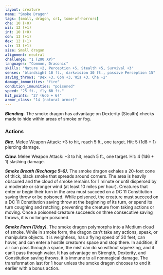 ```yaml
---
layout: creature
name: "Smoke Dragon"
tags: [small, dragon, cr1, tome-of-horrors]
cha: 10 (+0)
wis: 12 (+1)
int: 10 (+0)
con: 13 (+1)
dex: 12 (+1)
str: 13 (+1)
size: Small dragon
alignment: neutral
challenge: "1 (200 XP)"
languages: "Common, Draconic"
skills: "Nature +2, Perception +5, Stealth +5, Survival +3"
senses: "blindsight 10 ft., darkvision 30 ft., passive Perception 15"
saving_throws: "Dex +3, Con +3, Wis +3, Cha +2"
damage_immunities: "fire"
condition_immunities: "poisoned"
speed: "25 ft., fly 60 ft."
hit_points: "27 (6d6 + 6)"
armor_class: "14 (natural armor)"
---
```


***Blending.*** The smoke dragon has advantage on Dexterity (Stealth)
checks made to hide within areas of smoke or fog.

### Actions

***Bite.*** Melee Weapon Attack: +3 to hit, reach 5 ft., one target. Hit: 5 (1d8 + 1) piercing damage.

***Claw.*** Melee Weapon Attack: +3 to hit, reach 5 ft., one target. Hit: 4
(1d6 + 1) slashing damage.

***Smoke Breath (Recharge 5–6).*** The smoke dragon exhales a 20-foot
cone of thick, black smoke that spreads around corners. The area is heavily
obscured and the cloud of smoke remains for 1 minute or until dispersed
by a moderate or stronger wind (at least 10 miles per hour). Creatures that
enter or begin their turn in the area must succeed on a DC 11 Constitution
saving throw or be poisoned. While poisoned, the creature must succeed
on a DC 11 Constitution saving throw at the beginning of its turn, or
spend its turn coughing and retching, preventing the creature from
taking actions or moving. Once a poisoned creature succeeds on three
consecutive saving throws, it is no longer poisoned.

***Smoke Form (1/day).*** The smoke dragon polymorphs into a Medium
cloud of smoke. While in smoke form, the dragon can’t take any actions,
speak, or manipulate objects. It is weightless, has a flying speed of
30 feet, can hover, and can enter a hostile creature’s space and
stop there. In addition, if air can pass through a space, the mist
can do so without squeezing, and it can’t pass through water.
It has advantage on Strength, Dexterity, and Constitution
saving throws, it is immune to all nonmagical damage. The
transformation last for 1 hour unless the smoke dragon chooses
to end it earlier with a bonus action.
